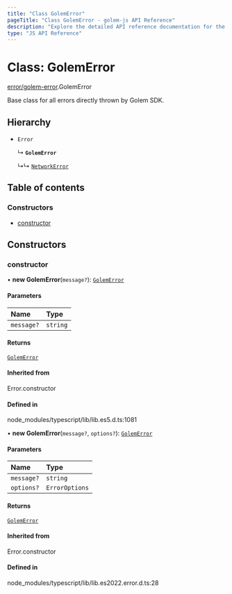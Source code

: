 ```yaml
---
title: "Class GolemError"
pageTitle: "Class GolemError - golem-js API Reference"
description: "Explore the detailed API reference documentation for the Class GolemError within the golem-js SDK for the Golem Network."
type: "JS API Reference"
---
```

# Class: GolemError

[error/golem-error](../modules/error_golem_error).GolemError

Base class for all errors directly thrown by Golem SDK.

## Hierarchy

- `Error`

  ↳ **`GolemError`**

  ↳↳ [`NetworkError`](network_network.NetworkError)

## Table of contents

### Constructors

- [constructor](error_golem_error.GolemError#constructor)

## Constructors

### constructor

• **new GolemError**(`message?`): [`GolemError`](error_golem_error.GolemError)

#### Parameters

| Name | Type |
| :------ | :------ |
| `message?` | `string` |

#### Returns

[`GolemError`](error_golem_error.GolemError)

#### Inherited from

Error.constructor

#### Defined in

node_modules/typescript/lib/lib.es5.d.ts:1081

• **new GolemError**(`message?`, `options?`): [`GolemError`](error_golem_error.GolemError)

#### Parameters

| Name | Type |
| :------ | :------ |
| `message?` | `string` |
| `options?` | `ErrorOptions` |

#### Returns

[`GolemError`](error_golem_error.GolemError)

#### Inherited from

Error.constructor

#### Defined in

node_modules/typescript/lib/lib.es2022.error.d.ts:28

